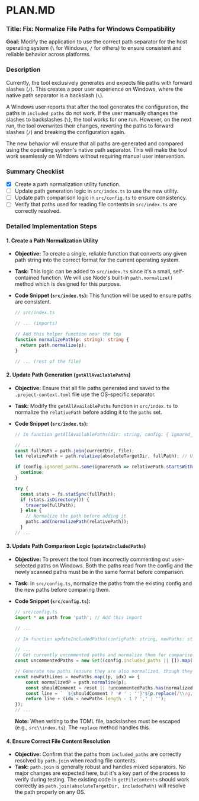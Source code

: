 

# PLAN.MD

### **Title: Fix: Normalize File Paths for Windows Compatibility**

**Goal:** Modify the application to use the correct path separator for the host operating system (`\` for Windows, `/` for others) to ensure consistent and reliable behavior across platforms.

### **Description**

Currently, the tool exclusively generates and expects file paths with forward slashes (`/`). This creates a poor user experience on Windows, where the native path separator is a backslash (`\`).

A Windows user reports that after the tool generates the configuration, the paths in `included_paths` do not work. If the user manually changes the slashes to backslashes (`\`), the tool works for one run. However, on the next run, the tool overwrites their changes, reverting the paths to forward slashes (`/`) and breaking the configuration again.

The new behavior will ensure that all paths are generated and compared using the operating system's native path separator. This will make the tool work seamlessly on Windows without requiring manual user intervention.

### **Summary Checklist**

- [x] Create a path normalization utility function.
- [ ] Update path generation logic in `src/index.ts` to use the new utility.
- [ ] Update path comparison logic in `src/config.ts` to ensure consistency.
- [ ] Verify that paths used for reading file contents in `src/index.ts` are correctly resolved.

### **Detailed Implementation Steps**

#### 1. Create a Path Normalization Utility

*   **Objective:** To create a single, reliable function that converts any given path string into the correct format for the current operating system.
*   **Task:** This logic can be added to `src/index.ts` since it's a small, self-contained function. We will use Node's built-in `path.normalize()` method which is designed for this purpose.

*   **Code Snippet (`src/index.ts`):**
    This function will be used to ensure paths are consistent.

    ```typescript
    // src/index.ts

    // ... (imports)

    // Add this helper function near the top
    function normalizePath(p: string): string {
      return path.normalize(p);
    }

    // ... (rest of the file)
    ```

#### 2. Update Path Generation (`getAllAvailablePaths`)

*   **Objective:** Ensure that all file paths generated and saved to the `.project-context.toml` file use the OS-specific separator.
*   **Task:** Modify the `getAllAvailablePaths` function in `src/index.ts` to normalize the `relativePath` before adding it to the `paths` set.

*   **Code Snippet (`src/index.ts`):**

    ```typescript
    // In function getAllAvailablePaths(dir: string, config: { ignored_paths: string[] }): string[]

    // ...
    const fullPath = path.join(currentDir, file);
    let relativePath = path.relative(absoluteTargetDir, fullPath); // Use let instead of const

    if (config.ignored_paths.some(ignorePath => relativePath.startsWith(ignorePath))) {
      continue;
    }

    try {
      const stats = fs.statSync(fullPath);
      if (stats.isDirectory()) {
        traverse(fullPath);
      } else {
        // Normalize the path before adding it
        paths.add(normalizePath(relativePath));
      }
    // ...
    ```

#### 3. Update Path Comparison Logic (`updateIncludedPaths`)

*   **Objective:** To prevent the tool from incorrectly commenting out user-selected paths on Windows. Both the paths read from the config and the newly scanned paths must be in the same format before comparison.
*   **Task:** In `src/config.ts`, normalize the paths from the existing config and the new paths before comparing them.

*   **Code Snippet (`src/config.ts`):**

    ```typescript
    // src/config.ts
    import * as path from 'path'; // Add this import

    // ...

    // In function updateIncludedPaths(configPath: string, newPaths: string[], reset: boolean = false)

    // ...
    // Get currently uncommented paths and normalize them for comparison
    const uncommentedPaths = new Set((config.included_paths || []).map(p => path.normalize(p)));

    // Generate new paths (ensure they are also normalized, though they should be from getAllAvailablePaths)
    const newPathLines = newPaths.map((p, idx) => {
        const normalizedP = path.normalize(p);
        const shouldComment = reset || !uncommentedPaths.has(normalizedP);
        const line = `  ${shouldComment ? '# ' : ''}"${p.replace(/\\/g, '\\\\')}"`; // Escape backslashes for TOML string
        return line + (idx < newPaths.length - 1 ? ',' : '');
    });
    // ...
    ```
    **Note:** When writing to the TOML file, backslashes must be escaped (e.g., `src\\index.ts`). The `replace` method handles this.

#### 4. Ensure Correct File Content Resolution

*   **Objective:** Confirm that the paths from `included_paths` are correctly resolved by `path.join` when reading file contents.
*   **Task:** `path.join` is generally robust and handles mixed separators. No major changes are expected here, but it's a key part of the process to verify during testing. The existing code in `getFileContents` should work correctly as `path.join(absoluteTargetDir, includedPath)` will resolve the path properly on any OS.

